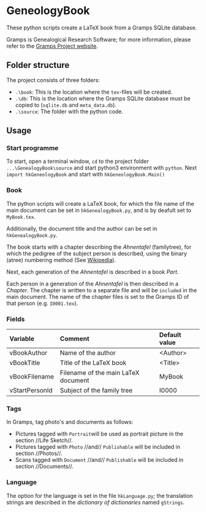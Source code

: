 # GeneologyBook
These python scripts create a LaTeX book from a Gramps SQLite database.

Gramps is Genealogical Research Software; for more information, please refer to the [Gramps Project website](https://gramps-project.org/).

## Folder structure
The project consists of three folders:

* `.\book`: This is the location where the `tex`-files will be created.
* `.\db`: This is the location where the Gramps SQLite database must be copied to (`sqlite.db` and `meta_data.db`).
* `.\source`: The folder with the python code.

## Usage
### Start programme
To start, open a terminal window, `cd` to the project folder `...\GenealogyBook\source` and start python3 environment with `python`.
Next `import hkGeneologyBook` and start with `hkGeneologyBook.Main()`

### Book
The python scripts will create a LaTeX book, for which the file name of the main document can be set in `hkGenealogyBook.py`, and is by deafult set to `MyBook.tex`.

Additionally, the document title and the author can be set in `hkGenealogyBook.py`.

The book starts with a chapter describing the *Ahnentafel* (familytree), for which the pedigree of the subject person is described, using the binary (atree) numbering method (See [Wikipedia](https://en.wikipedia.org/wiki/Genealogical_numbering_systems)).

Next, each generation of the *Ahnentafel* is described in a book *Part*.

Each person in a generation of the *Ahnentafel* is then described in a *Chapter*. The chapter is written to a separate file and will be `included` in the main document. The name of the chapter files is set to the Gramps ID of that person (e.g. `I0001.tex`).

### Fields
| Variable | Comment | Default value |
| :-- | :-- | :-- |
| vBookAuthor | Name of the author | \<Author\> |
| vBookTitle | Title of the LaTeX book | \<Title\> |
| vBookFilename | Filename of the main LaTeX document | MyBook |
| vStartPersonId | Subject of the family tree | I0000 |

### Tags
In Gramps, tag photo's and documents as follows:

* Pictures tagged with `Portrait`will be used as portrait picture in the section //Life Sketch//.
* Pictures tagged with `Photo` //and// `Publishable` will be included in section //Photos//.
* Scans tagged with `Document` //and// `Publishable`  will be included in section //Documents//.

### Language
The option for the language is set in the file `hkLanguage.py`; the translation strings are described in the *dictionary of dictionaries* named `gStrings`.

